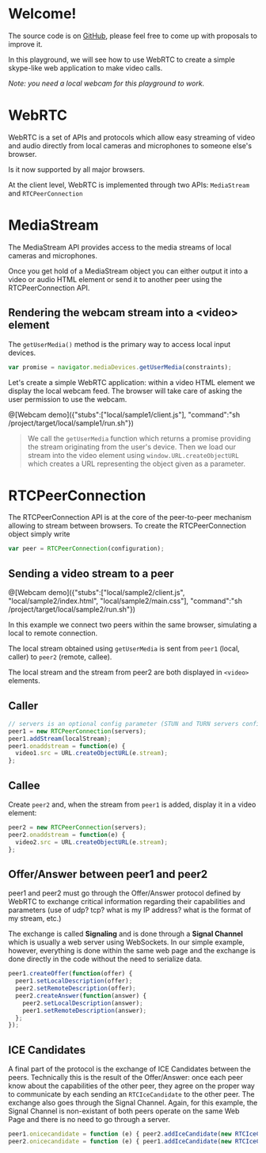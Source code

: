 # Welcome!

The source code is on [GitHub](https://github.com/nantoniazzi/build-skype-in-30-minutes), please feel free
to come up with proposals to improve it.

In this playground, we will see how to use WebRTC to create a simple skype-like web application to make video calls.

*Note: you need a local webcam for this playground to work.*

# WebRTC

WebRTC is a set of APIs and protocols which allow easy streaming of video and audio directly
from local cameras and microphones to someone else's browser.

Is it now supported by all major browsers.

At the client level, WebRTC is implemented through two APIs: `MediaStream` and `RTCPeerConnection`

# MediaStream

The MediaStream API provides access to the media streams of local cameras and microphones.

Once you get hold of a MediaStream object you can either output it into a video or audio HTML element or send it to another
peer using the RTCPeerConnection API.

## Rendering the webcam stream into a &lt;video&gt; element

The `getUserMedia()` method is the primary way to access local input devices.

```javascript
var promise = navigator.mediaDevices.getUserMedia(constraints);
```

Let's create a simple WebRTC application: within a video HTML element we display the local webcam feed. The browser will
take care of asking the user permission to use the webcam.

@[Webcam demo]({"stubs":["local/sample1/client.js"], "command":"sh /project/target/local/sample1/run.sh"})

> We call the `getUserMedia` function which returns a promise providing the stream originating from the user's device.
Then we load our stream into the video element using `window.URL.createObjectURL` which creates a URL representing
the object given as a parameter.

# RTCPeerConnection

The RTCPeerConnection API is at the core of the peer-to-peer mechanism allowing to stream between browsers.
To create the RTCPeerConnection object simply write

```javascript
var peer = RTCPeerConnection(configuration);
```

## Sending a video stream to a peer

@[Webcam demo]({"stubs":["local/sample2/client.js", "local/sample2/index.html", "local/sample2/main.css"], "command":"sh /project/target/local/sample2/run.sh"})

In this example we connect two peers within the same browser, simulating a local to remote connection.

The local stream obtained using `getUserMedia` is sent from `peer1` (local, caller) to `peer2` (remote, callee).

The local stream and the stream from peer2 are both displayed in `<video>` elements.

## Caller

```javascript
// servers is an optional config parameter (STUN and TURN servers configuration, will be explained in a more advanced playground)
peer1 = new RTCPeerConnection(servers);
peer1.addStream(localStream);
peer1.onaddstream = function(e) {
  video1.src = URL.createObjectURL(e.stream);
};
```

## Callee

Create `peer2` and, when the stream from `peer1` is added, display it in a video element:

```javascript
peer2 = new RTCPeerConnection(servers);
peer2.onaddstream = function(e) {
  video2.src = URL.createObjectURL(e.stream);
};
```

## Offer/Answer between peer1 and peer2

peer1 and peer2 must go through the Offer/Answer protocol defined by WebRTC to exchange critical information regarding their capabilities and parameters
(use of udp? tcp? what is my IP address? what is the format of my stream, etc.)

The exchange is called **Signaling** and is done through a **Signal Channel** which is usually a web server using WebSockets. In our simple example, however, everything is done within the same web page and the exchange is done directly in the code without the need to serialize data.

```javascript
peer1.createOffer(function(offer) {
  peer1.setLocalDescription(offer);
  peer2.setRemoteDescription(offer);
  peer2.createAnswer(function(answer) {
    peer2.setLocalDescription(answer);
    peer1.setRemoteDescription(answer);
  };
});
```

## ICE Candidates

A final part of the protocol is the exchange of ICE Candidates between the peers. Technically this is the result of the Offer/Answer: once each peer know about the capabilities of the other peer, they agree on the proper way to communicate by each sending an `RTCIceCandidate` to the other peer. The exchange also goes through the Signal Channel. Again, for this example, the Signal Channel is non-existant of both peers operate on the same Web Page and there is no need to go through a server.

```javascript
peer1.onicecandidate = function (e) { peer2.addIceCandidate(new RTCIceCandidate(e.candidate)); };
peer2.onicecandidate = function (e) { peer1.addIceCandidate(new RTCIceCandidate(e.candidate)); };
```
